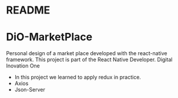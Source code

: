 # README
# DiO-MarketPlace

Personal design of a market place developed with the react-native framework.
This project is part of the React Native Developer.
Digital Inovation One

* In this project we learned to apply redux in practice.
* Axios
* Json-Server

